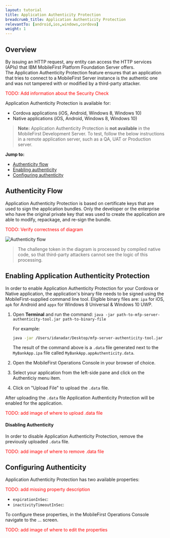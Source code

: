 ```yaml
---
layout: tutorial
title: Application Authenticity Protection
breadcrumb_title: Application Authenticity Protection
relevantTo: [android,ios,windows,cordova]
weight: 1
---
```

## Overview
By issuing an HTTP request, any entity can access the HTTP services (APIs) that IBM MobileFirst Platform Foundation Server offers.  
The Application Authenticity Protection feature ensures that an application that tries to connect to a MobileFirst Server instance is the authentic one and was not tampered with or modified by a third-party attacker.

<span style="color:red">TODO: Add information about the Security Check</span>

Application Authenticity Protection is available for:

- Cordova applications (iOS, Android, Windows 8, Windows 10)
- Native applications (iOS, Android, Windows 8, Windows 10)

> <b>Note:</b> Application Authenticity Protection is <b>not available</b> in the MobileFirst Development Server. To test, follow the below instructions in a remote application server, such as a QA, UAT or Production server.

**Jump to:**

- [Authenticity flow](authenticity-flow)
- [Enabling authenticity](enabling-authenticity)
- [Configuring authenticity](configuring-authenticity)

## Authenticity Flow
Application Authenticity Protection is based on certificate keys that are used to sign the application bundles.
Only the developer or the enterprise who have the original private key that was used to create the application are able to modify, repackage, and re-sign the bundle.

<span style="color:red">TODO: Verify correctness of diagram</span>

![Authenticity flow](https://developer.ibm.com/mobilefirstplatform/wp-content/uploads/sites/32/2015/04/09_15_check_flow.jpg)

> The challenge token in the diagram is processed by compiled native code, so that third-party attackers cannot see the logic of this processing.

## Enabling Application Authenticity Protection
In order to enable Application Authenticity Protection for your Cordova or Native application, the application's binary file needs to be signed using the MobileFirst-supplied command line tool. Eligible binary files are: `ipa` for iOS, `apk` for Android and `appx` for Windows 8 Universal &amp; Windows 10 UWP.

1. Open **Terminal** and run the command: `java -jar path-to-mfp-server-authenticity-tool.jar path-to-binary-file`

    For example:

    ```bash
    java -jar /Users/idanadar/Desktop/mfp-server-authenticity-tool.jar /Users/idanadar/Desktop/MyBankApp.ipa
    ```

    The result of the command above is a `.data` file generated next to the `MyBankApp.ipa` file called `MyBankApp.appAuthenticity.data`.
 
2. Open the MobileFirst Operations Console in your browser of choice.
3. Select your application from the left-side pane and click on the Authenticiy menu item.
3. Click on "Upload File" to upload the `.data` file.

After uploading the `.data` file Application Authenticity Protection will be enabled for the application.

<span style="color:red">TODO: add image of where to upload .data file</span>

#### Disabling Authenticity
In order to disable Application Authenticity Protection, remove the previously uploaded `.data` file.

<span style="color:red">TODO: add image of where to remove .data file</span>

## Configuring Authenticity
Application Authenticity Protection has two available properties:

<span style="color:red">TODO: add missing property description</span>  

- `expirationInSec`:
- `inactivityTimeoutInSec`:

To configure these properties, in the MobileFirst Operations Console navigate to the ... screen.

<span style="color:red">TODO: add image of where to edit the properties</span>

